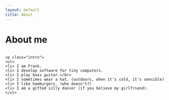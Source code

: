 ```yaml
---
layout: default
title: About 
---
```


<div class="post">
	<h1 class="pageTitle">About me</h1>
	<div align="center">
		<img src="{{ '/assets/img/header3.png' | prepend: site.baseurl }}" alt=""> 
	</div>

	<p class="intro">
	<ul>
	<li> I am Frank.
	<li> I develop software for tiny computers.
	<li> I play bass guitar.</br>
	<li> I sometimes wear a hat. (outdoors, when it's cold, it's sensible)
	<li> I like hamburgers. (who doesn't?)
	<li> I am a gifted silly dancer (if you believe my girlfriend).
	</ul>
</div>
